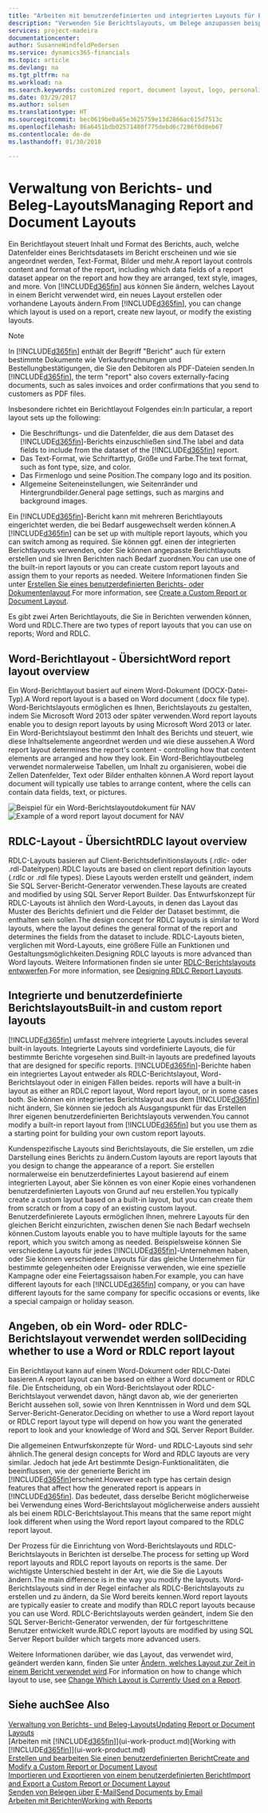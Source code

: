 ```yaml
---
title: "Arbeiten mit benutzerdefinierten und integrierten Layouts für Berichte und Belege | Microsoft Docs"
description: "Verwenden Sie Berichtslayouts, um Belege anzupassen beispielsweise um die gewünschten Schriftart, das Logo oder die Seiteneinstellungen von PDF-Dateien zu personalisieren, die Sie den Debitoren senden."
services: project-madeira
documentationcenter: 
author: SusanneWindfeldPedersen
ms.service: dynamics365-financials
ms.topic: article
ms.devlang: na
ms.tgt_pltfrm: na
ms.workload: na
ms.search.keywords: customized report, document layout, logo, personalize
ms.date: 03/29/2017
ms.author: solsen
ms.translationtype: HT
ms.sourcegitcommit: bec0619be0a65e3625759e13d2866ac615d7513c
ms.openlocfilehash: 86a6451bdb02571480f775debd6c7286f0d8eb67
ms.contentlocale: de-de
ms.lasthandoff: 01/30/2018

---
```

# <a name="managing-report-and-document-layouts"></a><span data-ttu-id="7452a-103">Verwaltung von Berichts- und Beleg-Layouts</span><span class="sxs-lookup"><span data-stu-id="7452a-103">Managing Report and Document Layouts</span></span>
<span data-ttu-id="7452a-104">Ein Berichtlayout steuert Inhalt und Format des Berichts, auch, welche Datenfelder eines Berichtsdatasets im Bericht erscheinen und wie sie angeordnet werden, Text-Format, Bilder und mehr.</span><span class="sxs-lookup"><span data-stu-id="7452a-104">A report layout controls content and format of the report, including which data fields of a report dataset appear on the report and how they are arranged, text style, images, and more.</span></span> <span data-ttu-id="7452a-105">Von [!INCLUDE[d365fin](includes/d365fin_md.md)] aus können Sie ändern, welches Layout in einem Bericht verwendet wird, ein neues Layout erstellen oder vorhandene Layouts ändern.</span><span class="sxs-lookup"><span data-stu-id="7452a-105">From [!INCLUDE[d365fin](includes/d365fin_md.md)], you can change which layout is used on a report, create new layout, or modify the existing layouts.</span></span>

> [!NOTE]  
>   <span data-ttu-id="7452a-106">In [!INCLUDE[d365fin](includes/d365fin_md.md)] enthält der Begriff "Bericht" auch für extern bestimmte Dokumente wie Verkaufsrechnungen und Bestellungbestätigungen, die Sie den Debitoren als PDF-Dateien senden.</span><span class="sxs-lookup"><span data-stu-id="7452a-106">In [!INCLUDE[d365fin](includes/d365fin_md.md)], the term "report" also covers externally-facing documents, such as sales invoices and order confirmations that you send to customers as PDF files.</span></span>

<span data-ttu-id="7452a-107">Insbesondere richtet ein Berichtlayout Folgendes ein:</span><span class="sxs-lookup"><span data-stu-id="7452a-107">In particular, a report layout sets up the following:</span></span>

* <span data-ttu-id="7452a-108">Die Beschriftungs- und die Datenfelder, die aus dem Dataset des [!INCLUDE[d365fin](includes/d365fin_md.md)]-Berichts einzuschließen sind.</span><span class="sxs-lookup"><span data-stu-id="7452a-108">The label and data fields to include from the dataset of the [!INCLUDE[d365fin](includes/d365fin_md.md)] report.</span></span>
* <span data-ttu-id="7452a-109">Das Text-Format, wie Schriftarttyp, Größe und Farbe.</span><span class="sxs-lookup"><span data-stu-id="7452a-109">The text format, such as font type, size, and color.</span></span>
* <span data-ttu-id="7452a-110">Das Firmenlogo und seine Position.</span><span class="sxs-lookup"><span data-stu-id="7452a-110">The company logo and its position.</span></span>
* <span data-ttu-id="7452a-111">Allgemeine Seiteneinstellungen, wie Seitenränder und Hintergrundbilder.</span><span class="sxs-lookup"><span data-stu-id="7452a-111">General page settings, such as margins and background images.</span></span>

<span data-ttu-id="7452a-112">Ein [!INCLUDE[d365fin](includes/d365fin_md.md)]-Bericht kann mit mehreren Berichtlayouts eingerichtet werden, die bei Bedarf ausgewechselt werden können.</span><span class="sxs-lookup"><span data-stu-id="7452a-112">A [!INCLUDE[d365fin](includes/d365fin_md.md)] can be set up with multiple report layouts, which you can switch among as required.</span></span> <span data-ttu-id="7452a-113">Sie können ggf. einen der integrierten Berichtlayouts verwenden, oder Sie können angepasste Berichtlayouts erstellen und sie Ihren Berichten nach Bedarf zuordnen.</span><span class="sxs-lookup"><span data-stu-id="7452a-113">You can use one of the built-in report layouts or you can create custom report layouts and assign them to your reports as needed.</span></span> <span data-ttu-id="7452a-114">Weitere Informationen finden Sie unter [Erstellen Sie eines benutzerdefinierten Berichts- oder Dokumentenlayout](ui-how-create-custom-report-layout.md).</span><span class="sxs-lookup"><span data-stu-id="7452a-114">For more information, see [Create a Custom Report or Document Layout](ui-how-create-custom-report-layout.md).</span></span>

<span data-ttu-id="7452a-115">Es gibt zwei Arten Berichtlayouts, die Sie in Berichten verwenden können, Word und RDLC.</span><span class="sxs-lookup"><span data-stu-id="7452a-115">There are two types of report layouts that you can use on reports; Word and RDLC.</span></span>

## <a name="word-report-layout-overview"></a><span data-ttu-id="7452a-116">Word-Berichtlayout - Übersicht</span><span class="sxs-lookup"><span data-stu-id="7452a-116">Word report layout overview</span></span>
<span data-ttu-id="7452a-117">Ein Word-Berichtlayout basiert auf einem Word-Dokument (DOCX-Datei-Typ).</span><span class="sxs-lookup"><span data-stu-id="7452a-117">A Word report layout is a based on Word document (.docx file type).</span></span> <span data-ttu-id="7452a-118">Word-Berichtslayouts ermöglichen es Ihnen, Berichtslayouts zu gestalten, indem Sie Microsoft Word 2013 oder später verwenden.</span><span class="sxs-lookup"><span data-stu-id="7452a-118">Word report layouts enable you to design report layouts by using Microsoft Word 2013 or later.</span></span> <span data-ttu-id="7452a-119">Ein Word-Berichtslayout bestimmt den Inhalt des Berichts und steuert, wie diese Inhaltselemente angeordnet werden und wie diese aussehen.</span><span class="sxs-lookup"><span data-stu-id="7452a-119">A Word report layout determines the report's content - controlling how that content elements are arranged and how they look.</span></span> <span data-ttu-id="7452a-120">Ein Word-Berichtlayoutbeleg verwendet normalerweise Tabellen, um Inhalt zu organisieren, wobei die Zellen Datenfelder, Text oder Bilder enthalten können.</span><span class="sxs-lookup"><span data-stu-id="7452a-120">A Word report layout document will typically use tables to arrange content, where the cells can contain data fields, text, or pictures.</span></span>

 <span data-ttu-id="7452a-121">![Beispiel für ein Word-Berichtslayoutdokument für NAV](media/nav_wordreportlayout_edit_in_word_example.png "NAV_WordReportLayout_Edit_In_Word_Example")</span><span class="sxs-lookup"><span data-stu-id="7452a-121">![Example of a word report layout document for NAV](media/nav_wordreportlayout_edit_in_word_example.png "NAV_WordReportLayout_Edit_In_Word_Example")</span></span>  

## <a name="rdlc-layout-overview"></a><span data-ttu-id="7452a-122">RDLC-Layout - Übersicht</span><span class="sxs-lookup"><span data-stu-id="7452a-122">RDLC layout overview</span></span>
<span data-ttu-id="7452a-123">RDLC-Layouts basieren auf Client-Berichtsdefinitionslayouts (.rdlc- oder .rdl-Dateitypen).</span><span class="sxs-lookup"><span data-stu-id="7452a-123">RDLC layouts are based on client report definition layouts (.rdlc or .rdl file types).</span></span> <span data-ttu-id="7452a-124">Diese Layouts werden erstellt und geändert, indem Sie SQL Server-Bericht-Generator verwenden.</span><span class="sxs-lookup"><span data-stu-id="7452a-124">These layouts are created and modified by using SQL Server Report Builder.</span></span> <span data-ttu-id="7452a-125">Das Entwurfskonzept für RDLC-Layouts ist ähnlich den Word-Layouts, in denen das Layout das Muster des Berichts definiert und die Felder der Dataset bestimmt, die enthalten sein sollen.</span><span class="sxs-lookup"><span data-stu-id="7452a-125">The design concept for RDLC layouts is similar to Word layouts, where the layout defines the general format of the report and determines the fields from the dataset to include.</span></span> <span data-ttu-id="7452a-126">RDLC-Layouts bieten, verglichen mit Word-Layouts, eine größere Fülle an Funktionen und Gestaltungsmöglichkeiten.</span><span class="sxs-lookup"><span data-stu-id="7452a-126">Designing RDLC layouts is more advanced than Word layouts.</span></span> <span data-ttu-id="7452a-127">Weitere Informationen finden sie unter [RDLC-Berichtslayouts entwwerfen](/dynamics-nav/Designing-RDLC-Report-Layouts).</span><span class="sxs-lookup"><span data-stu-id="7452a-127">For more information, see [Designing RDLC Report Layouts](/dynamics-nav/Designing-RDLC-Report-Layouts).</span></span>

## <a name="built-in-and-custom-report-layouts"></a><span data-ttu-id="7452a-128">Integrierte und benutzerdefinierte Berichtslayouts</span><span class="sxs-lookup"><span data-stu-id="7452a-128">Built-in and custom report layouts</span></span>
[!INCLUDE[d365fin](includes/d365fin_md.md)] <span data-ttu-id="7452a-129"> umfasst mehrere integrierte Layouts.</span><span class="sxs-lookup"><span data-stu-id="7452a-129">includes several built-in layouts.</span></span> <span data-ttu-id="7452a-130">Integrierte Layouts sind vordefinierte Layouts, die für bestimmte Berichte vorgesehen sind.</span><span class="sxs-lookup"><span data-stu-id="7452a-130">Built-in layouts are predefined layouts that are designed for specific reports.</span></span> [!INCLUDE[d365fin](includes/d365fin_md.md)]<span data-ttu-id="7452a-131">-Berichte haben ein integriertes Layout entweder als RDLC-Berichtslayout, Word-Berichtslayout oder in einigen Fällen beides.</span><span class="sxs-lookup"><span data-stu-id="7452a-131"> reports will have a built-in layout as either an RDLC report layout, Word report layout, or in some cases both.</span></span> <span data-ttu-id="7452a-132">Sie können ein integriertes Berichtslayout aus dem [!INCLUDE[d365fin](includes/d365fin_md.md)] nicht ändern, Sie können sie jedoch als Ausgangspunkt für das Erstellen Ihrer eigenen benutzerdefinierten Berichtslayouts verwenden.</span><span class="sxs-lookup"><span data-stu-id="7452a-132">You cannot modify a built-in report layout from [!INCLUDE[d365fin](includes/d365fin_md.md)] but you use them as a starting point for building your own custom report layouts.</span></span>

<span data-ttu-id="7452a-133">Kundenspezifische Layouts sind Berichtslayouts, die Sie erstellen, um zdie Darstellung eines Berichts zu ändern.</span><span class="sxs-lookup"><span data-stu-id="7452a-133">Custom layouts are report layouts that you design to change the appearance of a report.</span></span> <span data-ttu-id="7452a-134">Sie erstellen normalerweise ein benutzerdefiniertes Layout basierend auf einem integrierten Layout, aber Sie können es von einer Kopie eines vorhandenen benutzerdefinierten Layouts von Grund auf neu erstellen.</span><span class="sxs-lookup"><span data-stu-id="7452a-134">You typically create a custom layout based on a built-in layout, but you can create them from scratch or from a copy of an existing custom layout.</span></span> <span data-ttu-id="7452a-135">Benutzerdefinierete Layouts ermöglichen Ihnen, mehrere Layouts für den gleichen Bericht einzurichten, zwischen denen Sie nach Bedarf wechseln können.</span><span class="sxs-lookup"><span data-stu-id="7452a-135">Custom layouts enable you to have multiple layouts for the same report, which you switch among as needed.</span></span> <span data-ttu-id="7452a-136">Beispielsweise können Sie verschiedene Layouts für jedes [!INCLUDE[d365fin](includes/d365fin_md.md)]-Unternehmen haben, oder Sie können verschiedene Layouts für das gleiche Unternehmen für bestimmte gelegenheiten oder Ereignisse verwenden, wie eine spezielle Kampagne oder eine Feiertagssaison haben.</span><span class="sxs-lookup"><span data-stu-id="7452a-136">For example, you can have different layouts for each [!INCLUDE[d365fin](includes/d365fin_md.md)] company, or you can have different layouts for the same company for specific occasions or events, like a special campaign or holiday season.</span></span>

## <a name="deciding-whether-to-use-a-word-or-rdlc-report-layout"></a><span data-ttu-id="7452a-137">Angeben, ob ein Word- oder RDLC-Berichtslayout verwendet werden soll</span><span class="sxs-lookup"><span data-stu-id="7452a-137">Deciding whether to use a Word or RDLC report layout</span></span>
<span data-ttu-id="7452a-138">Ein Berichtlayout kann auf einem Word-Dokument oder RDLC-Datei basieren.</span><span class="sxs-lookup"><span data-stu-id="7452a-138">A report layout can be based on either a Word document or RDLC file.</span></span> <span data-ttu-id="7452a-139">Die Entscheidung, ob ein Word-Berichtslayout oder RDLC-Berichtslayout verwendet davon, hängt davon ab, wie der generierten Bericht aussehen soll, sowie von Ihren Kenntnissen in Word und dem SQL Server-Bericht-Generator.</span><span class="sxs-lookup"><span data-stu-id="7452a-139">Deciding on whether to use a Word report layout or RDLC report layout type will depend on how you want the generated report to look and your knowledge of Word and SQL Server Report Builder.</span></span>

<span data-ttu-id="7452a-140">Die allgemeinen Entwurfskonzepte für Word- und RDLC-Layouts sind sehr ähnlich.</span><span class="sxs-lookup"><span data-stu-id="7452a-140">The general design concepts for Word and RDLC layouts are very similar.</span></span> <span data-ttu-id="7452a-141">Jedoch hat jede Art bestimmte Design-Funktionalitäten, die beeinflussen, wie der generierte Bericht im [!INCLUDE[d365fin](includes/d365fin_md.md)]erscheint.</span><span class="sxs-lookup"><span data-stu-id="7452a-141">However each type has certain design features that affect how the generated report is appears in [!INCLUDE[d365fin](includes/d365fin_md.md)].</span></span> <span data-ttu-id="7452a-142">Das bedeutet, dass derselbe Bericht möglicherweise bei Verwendung eines Word-Berichtslayout möglicherweise anders aussieht als bei einem RDLC-Berichtslayout.</span><span class="sxs-lookup"><span data-stu-id="7452a-142">This means that the same report might look different when using the Word report layout compared to the RDLC report layout.</span></span>

<span data-ttu-id="7452a-143">Der Prozess für die Einrichtung von Word-Berichtslayouts und RDLC-Berichtslayouts in Berichten ist derselbe.</span><span class="sxs-lookup"><span data-stu-id="7452a-143">The process for setting up Word report layouts and RDLC report layouts on reports is the same.</span></span> <span data-ttu-id="7452a-144">Der wichtigste Unterschied besteht in der Art, wie die Sie die Layouts ändern.</span><span class="sxs-lookup"><span data-stu-id="7452a-144">The main difference is in the way you modify the layouts.</span></span> <span data-ttu-id="7452a-145">Word-Berichtslayouts sind in der Regel einfacher als RDLC-Berichtslayouts zu erstellen und zu ändern, da Sie Word bereits kennen.</span><span class="sxs-lookup"><span data-stu-id="7452a-145">Word report layouts are typically easier to create and modify than RDLC report layouts because you can use Word.</span></span> <span data-ttu-id="7452a-146">RDLC-Berichtslayouts werden geändert, indem Sie den SQL Server-Bericht-Generator verwenden, der für fortgeschrittene Benutzer entwickelt wurde.</span><span class="sxs-lookup"><span data-stu-id="7452a-146">RDLC report layouts are modified by using SQL Server Report builder which targets more advanced users.</span></span>

<span data-ttu-id="7452a-147">Weitere Informationen darüber, wie das Layout, das verwendet wird, geändert werden kann, finden Sie unter [Ändern, welches Layout zur Zeit in einem Bericht verwendet wird](ui-how-change-layout-currently-used-report.md).</span><span class="sxs-lookup"><span data-stu-id="7452a-147">For information on how to change which layout to use, see [Change Which Layout is Currently Used on a Report](ui-how-change-layout-currently-used-report.md).</span></span>

## <a name="see-also"></a><span data-ttu-id="7452a-148">Siehe auch</span><span class="sxs-lookup"><span data-stu-id="7452a-148">See Also</span></span>
[<span data-ttu-id="7452a-149">Verwaltung von Berichts- und Beleg-Layouts</span><span class="sxs-lookup"><span data-stu-id="7452a-149">Updating Report or Document Layouts</span></span>](ui-update-report-layouts.md)  
<span data-ttu-id="7452a-150">[Arbeiten mit [!INCLUDE[d365fin](includes/d365fin_md.md)]](ui-work-product.md)</span><span class="sxs-lookup"><span data-stu-id="7452a-150">[Working with [!INCLUDE[d365fin](includes/d365fin_md.md)]](ui-work-product.md)</span></span>  
[<span data-ttu-id="7452a-151">Erstellen und bearbeiten Sie einen benutzerdefinierten Bericht</span><span class="sxs-lookup"><span data-stu-id="7452a-151">Create and Modify a Custom Report or Document Layout</span></span>](ui-how-create-custom-report-layout.md)  
[<span data-ttu-id="7452a-152">Importieren und Exportieren von einem benutzerdefinierten Bericht</span><span class="sxs-lookup"><span data-stu-id="7452a-152">Import and Export a Custom Report or Document Layout</span></span>](ui-how-import-and-export-report-layout.md)  
[<span data-ttu-id="7452a-153">Senden von Belegen über E-Mail</span><span class="sxs-lookup"><span data-stu-id="7452a-153">Send Documents by Email</span></span>](ui-how-send-documents-email.md)  
[<span data-ttu-id="7452a-154">Arbeiten mit Berichten</span><span class="sxs-lookup"><span data-stu-id="7452a-154">Working with Reports</span></span>](ui-work-report.md)  

